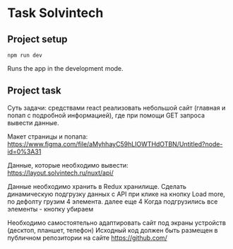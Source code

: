 # Task Solvintech

## Project setup
```
npm run dev
```
Runs the app in the development mode.
## Project task

Суть задачи: средствами react реализовать небольшой сайт (главная и попап с подробной информацией), где при помощи GET запроса вывести данные.

Макет страницы и попапа: https://www.figma.com/file/aMyhhayC59hLIOWTHdOTBN/Untitled?node-id=0%3A31

Данные, которые необходимо вывести: https://layout.solvintech.ru/nuxt/api/

Данные необходимо хранить в Redux хранилище.
Сделать динамическую подгрузку данных с API при клике на кнопку Load more, по дефолту грузим 4 элемента. далее еще 4
Когда подгрузились все элементы - кнопку убираем

Необходимо самостоятельно адаптировать сайт под экраны устройств (десктоп, планшет, телефон)
Исходный код должен быть размещен в публичном репозитории на сайте https://github.com/

